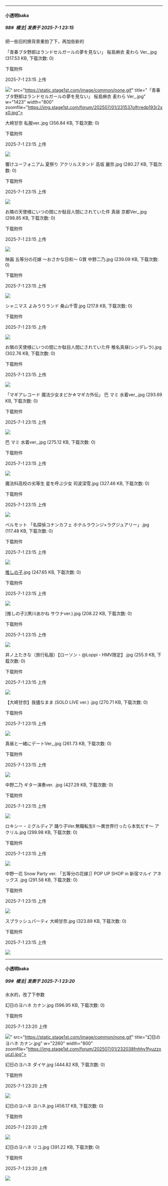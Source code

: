 ﻿
*****

####  小透明baka  
##### 98#         楼主| 发表于 2025-7-1 23:15

把一些旧的换背景重拍了下，再加些新的

「青春ブタ野郎はランドセルガールの夢を見ない」  桜島麻衣 麦わら Ver_.jpg
(317.53 KB, 下载次数: 0)

下载附件

2025-7-1 23:15 上传

<img src="https://img.stage1st.com/forum/202507/01/231537olfrredp193r2xx0.jpg" referrerpolicy="no-referrer">" src="https://static.stage1st.com/image/common/none.gif" title="「青春ブタ野郎はランドセルガールの夢を見ない」  桜島麻衣 麦わら Ver_.jpg" w="1423" width="800" zoomfile="https://img.stage1st.com/forum/202507/01/231537olfrredp193r2xx0.jpg">

大崎甘奈 私服ver..jpg
(356.84 KB, 下载次数: 0)

下载附件

2025-7-1 23:15 上传

<img src="https://img.stage1st.com/forum/202507/01/231537na0alch3luwub3ab.jpg" referrerpolicy="no-referrer">

響けユーフォニアム 夏祭り アクリルスタンド 高坂 麗奈.jpg
(280.27 KB, 下载次数: 0)

下载附件

2025-7-1 23:15 上传

<img src="https://img.stage1st.com/forum/202507/01/231537zacapupa4p3wj4jf.jpg" referrerpolicy="no-referrer">

お隣の天使様にいつの間にか駄目人間にされていた件  真昼 京都Ver_.jpg
(298.85 KB, 下载次数: 0)

下载附件

2025-7-1 23:15 上传

<img src="https://img.stage1st.com/forum/202507/01/231537ia0yb15yjy2qqrka.jpg" referrerpolicy="no-referrer">

映画 五等分の花嫁 ～おさかな日和～ G賞 中野二乃.jpg
(239.09 KB, 下载次数: 0)

下载附件

2025-7-1 23:15 上传

<img src="https://img.stage1st.com/forum/202507/01/231537h558jpu27pmw05pm.jpg" referrerpolicy="no-referrer">

シャニマス よみうりランド 桑山千雪.jpg
(217.8 KB, 下载次数: 0)

下载附件

2025-7-1 23:15 上传

<img src="https://img.stage1st.com/forum/202507/01/231537v6sr7s67quraubnr.jpg" referrerpolicy="no-referrer">

お隣の天使様にいつの間にか駄目人間にされていた件 椎名真昼(シンデレラ).jpg
(302.76 KB, 下载次数: 0)

下载附件

2025-7-1 23:15 上传

<img src="https://img.stage1st.com/forum/202507/01/231538je5hhezeth8ht05e.jpg" referrerpolicy="no-referrer">

「マギアレコード 魔法少女まどか☆マギカ外伝」 巴 マミ 水着ver_.jpg
(293.69 KB, 下载次数: 0)

下载附件

2025-7-1 23:15 上传

<img src="https://img.stage1st.com/forum/202507/01/231538xvfpxv16ol14f4hz.jpg" referrerpolicy="no-referrer">

巴 マミ 水着ver_.jpg
(275.12 KB, 下载次数: 0)

下载附件

2025-7-1 23:15 上传

<img src="https://img.stage1st.com/forum/202507/01/231539plly3klcn2wnl2bk.jpg" referrerpolicy="no-referrer">

魔法科高校の劣等生 星を呼ぶ少女  司波深雪.jpg
(327.46 KB, 下载次数: 0)

下载附件

2025-7-1 23:15 上传

<img src="https://img.stage1st.com/forum/202507/01/231539oxljfx5h5hziraej.jpg" referrerpolicy="no-referrer">

ベルモット 「名探偵コナンカフェ ホテルラウンジ×ラグジュアリー」.jpg
(117.48 KB, 下载次数: 0)

下载附件

2025-7-1 23:15 上传

<img src="https://img.stage1st.com/forum/202507/01/231539ume2h9x3ohoo2g5c.jpg" referrerpolicy="no-referrer">

[推しの子](黒川あかねお風呂ver.).jpg
(247.65 KB, 下载次数: 0)

下载附件

2025-7-1 23:15 上传

<img src="https://img.stage1st.com/forum/202507/01/231539lp8l6i64z7fk1qsr.jpg" referrerpolicy="no-referrer">

[推しの子](黒川あかね サウナver.).jpg
(208.22 KB, 下载次数: 0)

下载附件

2025-7-1 23:15 上传

<img src="https://img.stage1st.com/forum/202507/01/231540wc7trum7p1s1aslm.jpg" referrerpolicy="no-referrer">

井ノ上たきな（旅行私服）【ローソン・@Loppi・HMV限定】.jpg
(255.9 KB, 下载次数: 0)

下载附件

2025-7-1 23:15 上传

<img src="https://img.stage1st.com/forum/202507/01/231540qrr5ryue27esdsy2.jpg" referrerpolicy="no-referrer">

【大崎甘奈】我儘なまま  (SOLO LIVE ver.) .jpg
(270.71 KB, 下载次数: 0)

下载附件

2025-7-1 23:15 上传

<img src="https://img.stage1st.com/forum/202507/01/231540hgplokjrpzfrrfxp.jpg" referrerpolicy="no-referrer">

真昼と一緒にデートVer_.jpg
(261.73 KB, 下载次数: 0)

下载附件

2025-7-1 23:15 上传

<img src="https://img.stage1st.com/forum/202507/01/231541xhiwhwart1hhhyhz.jpg" referrerpolicy="no-referrer">

中野二乃 ギター演奏ver. .jpg
(427.29 KB, 下载次数: 0)

下载附件

2025-7-1 23:15 上传

<img src="https://img.stage1st.com/forum/202507/01/231541deiz139wee9uudpp.jpg" referrerpolicy="no-referrer">

ロキシー・ミグルディア 踊り子Ver.無職転生II ～異世界行ったら本気だす～ アクリル.jpg
(299.98 KB, 下载次数: 0)

下载附件

2025-7-1 23:15 上传

<img src="https://img.stage1st.com/forum/202507/01/231542f5364qw3u3wmy73c.jpg" referrerpolicy="no-referrer">

中野一花  Snow Party ver. 「五等分の花嫁∬ POP UP SHOP in 新宿マルイ アネックス .jpg
(291.58 KB, 下载次数: 0)

下载附件

2025-7-1 23:15 上传

<img src="https://img.stage1st.com/forum/202507/01/231542mtndedmxdn11zdot.jpg" referrerpolicy="no-referrer">

スプラッシュパーティ 大崎甘奈.jpg
(323.89 KB, 下载次数: 0)

下载附件

2025-7-1 23:15 上传

<img src="https://img.stage1st.com/forum/202507/01/231542j494858r4849vsv1.jpg" referrerpolicy="no-referrer">


*****

####  小透明baka  
##### 99#         楼主| 发表于 2025-7-1 23:20

水水的，改了下参数

幻日のヨハネ カナン.jpg
(596.95 KB, 下载次数: 0)

下载附件

2025-7-1 23:20 上传

<img src="https://img.stage1st.com/forum/202507/01/232038fnhhy1fyuzzxuczl.jpg" referrerpolicy="no-referrer">" src="https://static.stage1st.com/image/common/none.gif" title="幻日のヨハネ カナン.jpg" w="2260" width="800" zoomfile="https://img.stage1st.com/forum/202507/01/232038fnhhy1fyuzzxuczl.jpg">

幻日のヨハネ ダイヤ.jpg
(444.82 KB, 下载次数: 0)

下载附件

2025-7-1 23:20 上传

<img src="https://img.stage1st.com/forum/202507/01/232038jismcgi26p2locwd.jpg" referrerpolicy="no-referrer">

幻日のヨハネ ヨハネ.jpg
(456.17 KB, 下载次数: 0)

下载附件

2025-7-1 23:20 上传

<img src="https://img.stage1st.com/forum/202507/01/232039yocmbhg9g2xsgmiz.jpg" referrerpolicy="no-referrer">

幻日のヨハネ リコ.jpg
(391.22 KB, 下载次数: 0)

下载附件

2025-7-1 23:20 上传

<img src="https://img.stage1st.com/forum/202507/01/232039mbq32pokivpdwq25.jpg" referrerpolicy="no-referrer">

